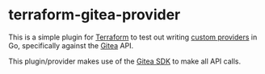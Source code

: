 # terraform-gitea-provider

This is a simple plugin for [Terraform](https://terraform.io) to test out writing [custom providers](https://www.terraform.io/guides/writing-custom-terraform-providers.html) in Go, specifically against the [Gitea](https://gitea.io) API.

This plugin/provider makes use of the [Gitea SDK](https://github.com/go-gitea/go-sdk) to make all API calls.
